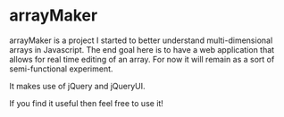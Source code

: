 # arrayMaker

arrayMaker is a project I started to better understand multi-dimensional arrays in Javascript. The end goal here is to have a web application that allows for real time editing of an array. For now it will remain as a sort of semi-functional experiment.

It makes use of jQuery and jQueryUI.

If you find it useful then feel free to use it!
